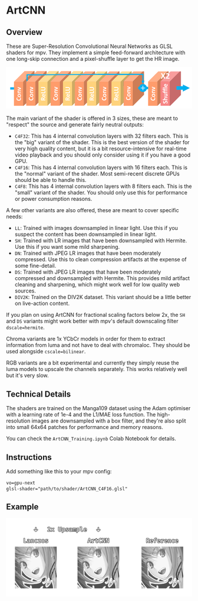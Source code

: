 # ArtCNN

## Overview
These are Super-Resolution Convolutional Neural Networks as GLSL shaders for mpv. They implement a simple feed-forward architecture with one long-skip connection and a pixel-shuffle layer to get the HR image.

![Model Architecture](./Images/model_architecture.png "Model Architecture")

The main variant of the shader is offered in 3 sizes, these are meant to "respect" the source and generate fairly neutral outputs:
- `C4F32`: This has 4 internal convolution layers with 32 filters each. This is the "big" variant of the shader. This is the best version of the shader for very high quality content, but it is a bit resource-intensive for real-time video playback and you should only consider using it if you have a good GPU.
- `C4F16`: This has 4 internal convolution layers with 16 filters each. This is the "normal" variant of the shader. Most semi-recent discrete GPUs should be able to handle this.
- `C4F8`: This has 4 internal convolution layers with 8 filters each. This is the "small" variant of the shader. You should only use this for performance or power consumption reasons.

A few other variants are also offered, these are meant to cover specific needs:
- `LL`: Trained with images downsampled in linear light. Use this if you suspect the content has been downsampled in linear light.
- `SH`: Trained with LR images that have been downsampled with Hermite. Use this if you want some mild sharpening.
- `DN`: Trained with JPEG LR images that have been moderately compressed. Use this to clean compression artifacts at the expense of some fine-detail.
- `DS`: Trained with JPEG LR images that have been moderately compressed and downsampled with Hermite. This provides mild artifact cleaning and sharpening, which might work well for low quality web sources.
- `DIV2K`: Trained on the DIV2K dataset. This variant should be a little better on live-action content.

If you plan on using ArtCNN for fractional scaling factors below 2x, the `SH` and `DS` variants might work better with mpv's default downscaling filter `dscale=hermite`.

Chroma variants are 1x YCbCr models in order for them to extract information from luma and not have to deal with chromaloc. They should be used alongside `cscale=bilinear`.

RGB variants are a bit experimental and currently they simply reuse the luma models to upscale the channels separately. This works relatively well but it's very slow.

## Technical Details
The shaders are trained on the Manga109 dataset using the Adam optimiser with a learning rate of 1e-4 and the L1/MAE loss function. The high-resolution images are downsampled with a box filter, and they're also split into small 64x64 patches for performance and memory reasons.

You can check the `ArtCNN_Training.ipynb` Colab Notebook for details.

## Instructions
Add something like this to your mpv config:
```
vo=gpu-next
glsl-shader="path/to/shader/ArtCNN_C4F16.glsl"
```

## Example
![Example](./Images/example.png "Example")
